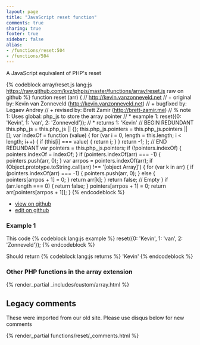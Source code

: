 ```yaml
---
layout: page
title: "JavaScript reset function"
comments: true
sharing: true
footer: true
sidebar: false
alias:
- /functions/reset:504
- /functions/504
---
```

<!-- Generated by Rakefile:build -->
A JavaScript equivalent of PHP's reset

{% codeblock array/reset.js lang:js https://raw.github.com/kvz/phpjs/master/functions/array/reset.js raw on github %}
function reset (arr) {
  // http://kevin.vanzonneveld.net
  // +   original by: Kevin van Zonneveld (http://kevin.vanzonneveld.net)
  // +   bugfixed by: Legaev Andrey
  // +    revised by: Brett Zamir (http://brett-zamir.me)
  // %        note 1: Uses global: php_js to store the array pointer
  // *     example 1: reset({0: 'Kevin', 1: 'van', 2: 'Zonneveld'});
  // *     returns 1: 'Kevin'
  // BEGIN REDUNDANT
  this.php_js = this.php_js || {};
  this.php_js.pointers = this.php_js.pointers || [];
  var indexOf = function (value) {
    for (var i = 0, length = this.length; i < length; i++) {
      if (this[i] === value) {
        return i;
      }
    }
    return -1;
  };
  // END REDUNDANT
  var pointers = this.php_js.pointers;
  if (!pointers.indexOf) {
    pointers.indexOf = indexOf;
  }
  if (pointers.indexOf(arr) === -1) {
    pointers.push(arr, 0);
  }
  var arrpos = pointers.indexOf(arr);
  if (Object.prototype.toString.call(arr) !== '[object Array]') {
    for (var k in arr) {
      if (pointers.indexOf(arr) === -1) {
        pointers.push(arr, 0);
      } else {
        pointers[arrpos + 1] = 0;
      }
      return arr[k];
    }
    return false; // Empty
  }
  if (arr.length === 0) {
    return false;
  }
  pointers[arrpos + 1] = 0;
  return arr[pointers[arrpos + 1]];
}
{% endcodeblock %}

 - [view on github](https://github.com/kvz/phpjs/blob/master/functions/array/reset.js)
 - [edit on github](https://github.com/kvz/phpjs/edit/master/functions/array/reset.js)

### Example 1
This code
{% codeblock lang:js example %}
reset({0: 'Kevin', 1: 'van', 2: 'Zonneveld'});
{% endcodeblock %}

Should return
{% codeblock lang:js returns %}
'Kevin'
{% endcodeblock %}


### Other PHP functions in the array extension
{% render_partial _includes/custom/array.html %}
## Legacy comments
These were imported from our old site. Please use disqus below for new comments
<div style="overflow-y: scroll; max-height: 500px;">
{% render_partial functions/reset/_comments.html %}
</div>
